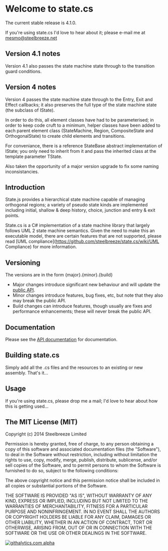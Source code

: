# Welcome to state.cs

The current stable release is 4.1.0.

If you're using state.cs I'd love to hear about it; please e-mail me at mesmo@steelbreeze.net 

## Version 4.1 notes
Version 4.1 also passes the state machine state through to the transition guard conditions.

## Version 4 notes
Version 4 passes the state machine state through to the Entry, Exit and Effect callbacks; it also preserves the full type of the state machine state (the subclass of IState).

In order to do this, all element classes have had to be parameterised; in order to keep code cruft to a minimum, helper classes have been added to each parent element class (StateMachine, Region, CompositeState and OrthogonalState) to create child elements and transitions.

For conveniance, there is a reference StateBase abstract implementation of IState; you only need to inherit from it and pass the inherited class at the template parameter TState.

Also taken the opportunity of a major version upgrade to fix some naming inconsistancies.

## Introduction
State.js provides a hierarchical state machine capable of managing orthogonal regions; a variety of pseudo state kinds are implemented including initial, shallow & deep history, choice, junction and entry & exit points.

State.cs is a C# implementation of a state machine library that largely follows UML 2 state machine semantics. Given the need to make this an executable model, there are certain features that are not supported, please read [UML compliance](https://github.com/steelbreeze/state.cs/wiki/UML Compliance) for more information.

## Versioning
The versions are in the form {major}.{minor}.{build}
* Major changes introduce significant new behaviour and will update the [public API](http://www.steelbreeze.net/state.cs/API.pdf).
* Minor changes introduce features, bug fixes, etc, but note that they also may break the public API.
* Build changes can introduce features, though usually are fixes and performance enhancements; these will never break the public API.

## Documentation
Please see the [API documentation](http://www.steelbreeze.net/state.cs/API.pdf) for documentation.

## Building state.cs
Simply add all the .cs files and the resources to an existing or new assembly. That's it...

## Usage
If you're using state.cs, please drop me a mail; I'd love to hear about how this is getting used...

## The MIT License (MIT)
Copyright (c) 2014 Steelbreeze Limited

Permission is hereby granted, free of charge, to any person obtaining a copy
of this software and associated documentation files (the "Software"), to deal
in the Software without restriction, including without limitation the rights
to use, copy, modify, merge, publish, distribute, sublicense, and/or sell
copies of the Software, and to permit persons to whom the Software is
furnished to do so, subject to the following conditions:

The above copyright notice and this permission notice shall be included in
all copies or substantial portions of the Software.

THE SOFTWARE IS PROVIDED "AS IS", WITHOUT WARRANTY OF ANY KIND, EXPRESS OR
IMPLIED, INCLUDING BUT NOT LIMITED TO THE WARRANTIES OF MERCHANTABILITY,
FITNESS FOR A PARTICULAR PURPOSE AND NONINFRINGEMENT. IN NO EVENT SHALL THE
AUTHORS OR COPYRIGHT HOLDERS BE LIABLE FOR ANY CLAIM, DAMAGES OR OTHER
LIABILITY, WHETHER IN AN ACTION OF CONTRACT, TORT OR OTHERWISE, ARISING FROM,
OUT OF OR IN CONNECTION WITH THE SOFTWARE OR THE USE OR OTHER DEALINGS IN
THE SOFTWARE.

[![githalytics.com alpha](https://cruel-carlota.pagodabox.com/837a719cc38ffa18e895dc5f8f72768e "githalytics.com")](http://githalytics.com/steelbreeze/state.cs)
